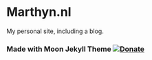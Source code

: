 # Marthyn.nl

My personal site, including a blog.


### Made with Moon Jekyll Theme [![Donate](https://img.shields.io/badge/paypal-donate-blue.svg)](https://www.paypal.me/taylantatli/0usd)
